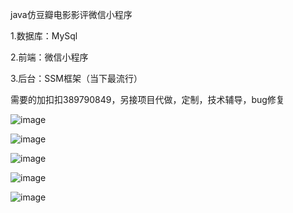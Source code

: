 java仿豆瓣电影影评微信小程序

1.数据库：MySql

2.前端：微信小程序

3.后台：SSM框架（当下最流行）

需要的加扣扣389790849，另接项目代做，定制，技术辅导，bug修复


![image](https://github.com/1311236/movie/blob/main/images/20210415115937308.png)


![image](https://github.com/1311236/movie/blob/main/images/20210415115937312.png)


![image](https://github.com/1311236/movie/blob/main/images/20210415115937319.png)


![image](https://github.com/1311236/movie/blob/main/images/20210415115937378.png)


![image](https://github.com/1311236/movie/blob/main/images/20210415115937467.png)
